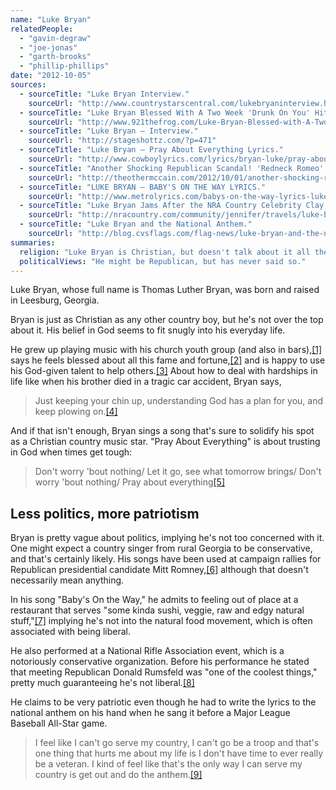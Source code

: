 ```yaml
---
name: "Luke Bryan"
relatedPeople:
  - "gavin-degraw"
  - "joe-jonas"
  - "garth-brooks"
  - "phillip-phillips"
date: "2012-10-05"
sources:
  - sourceTitle: "Luke Bryan Interview."
    sourceUrl: "http://www.countrystarscentral.com/lukebryaninterview.htm"
  - sourceTitle: "Luke Bryan Blessed With A Two Week 'Drunk On You' Hit Single."
    sourceUrl: "http://www.921thefrog.com/Luke-Bryan-Blessed-with-A-Two-Week-%C3%A2--Drunk-on-You%C3%A2---Hit-Single/13108230?archive=1&pid=250503"
  - sourceTitle: "Luke Bryan – Interview."
    sourceUrl: "http://stageshottz.com/?p=471"
  - sourceTitle: "Luke Bryan – Pray About Everything Lyrics."
    sourceUrl: "http://www.cowboylyrics.com/lyrics/bryan-luke/pray-about-everything-22667.html"
  - sourceTitle: "Another Shocking Republican Scandal! 'Redneck Romeo' Jason Aldean Goes Wild."
    sourceUrl: "http://theothermccain.com/2012/10/01/another-shocking-republican-scandal-redneck-romeo-jason-aldean-goes-wild/"
  - sourceTitle: "LUKE BRYAN – BABY'S ON THE WAY LYRICS."
    sourceUrl: "http://www.metrolyrics.com/babys-on-the-way-lyrics-luke-bryan.html"
  - sourceTitle: "Luke Bryan Jams After the NRA Country Celebrity Clay Shoot."
    sourceUrl: "http://nracountry.com/community/jennifer/travels/luke-bryan-jams-after-nra-country-celebrity-clay-shoot"
  - sourceTitle: "Luke Bryan and the National Anthem."
    sourceUrl: "http://blog.cvsflags.com/flag-news/luke-bryan-and-the-national-anthem"
summaries:
  religion: "Luke Bryan is Christian, but doesn't talk about it all the time."
  politicalViews: "He might be Republican, but has never said so."
---
```


Luke Bryan, whose full name is Thomas Luther Bryan, was born and raised in Leesburg, Georgia.

Bryan is just as Christian as any other country boy, but he's not over the top about it. His belief in God seems to fit snugly into his everyday life.

He grew up playing music with his church youth group (and also in bars),<a class="source-citation" href="#http%3A%2F%2Fwww.countrystarscentral.com%2Flukebryaninterview.htm" title="Luke Bryan Interview.">[1]</a> says he feels blessed about all this fame and fortune,<a class="source-citation" href="#http%3A%2F%2Fwww.921thefrog.com%2FLuke-Bryan-Blessed-with-A-Two-Week-%25C3%25A2--Drunk-on-You%25C3%25A2---Hit-Single%2F13108230%3Farchive%3D1%26pid%3D250503" title="Luke Bryan Blessed With A Two Week &apos;Drunk On You&apos; Hit Single.">[2]</a> and is happy to use his God-given talent to help others.<a class="source-citation" href="#http%3A%2F%2Fstageshottz.com%2F%3Fp%3D471" title="Luke Bryan – Interview.">[3]</a> About how to deal with hardships in life like when his brother died in a tragic car accident, Bryan says,

>Just keeping your chin up, understanding God has a plan for you, and keep plowing on.<a class="source-citation" href="#http%3A%2F%2Fwww.countrystarscentral.com%2Flukebryaninterview.htm" title="Luke Bryan Interview.">[4]</a>

And if that isn't enough, Bryan sings a song that's sure to solidify his spot as a Christian country music star. "Pray About Everything" is about trusting in God when times get tough:

>Don't worry 'bout nothing/ Let it go, see what tomorrow brings/ Don't worry 'bout nothing/ Pray about everything<a class="source-citation" href="#http%3A%2F%2Fwww.cowboylyrics.com%2Flyrics%2Fbryan-luke%2Fpray-about-everything-22667.html" title="Luke Bryan – Pray About Everything Lyrics.">[5]</a>

## 

## Less politics, more patriotism

Bryan is pretty vague about politics, implying he's not too concerned with it. One might expect a country singer from rural Georgia to be conservative, and that's certainly likely. His songs have been used at campaign rallies for Republican presidential candidate Mitt Romney,<a class="source-citation" href="#http%3A%2F%2Ftheothermccain.com%2F2012%2F10%2F01%2Fanother-shocking-republican-scandal-redneck-romeo-jason-aldean-goes-wild%2F" title="Another Shocking Republican Scandal! &apos;Redneck Romeo&apos; Jason Aldean Goes Wild.">[6]</a> although that doesn't necessarily mean anything.

In his song "Baby's On the Way," he admits to feeling out of place at a restaurant that serves "some kinda sushi, veggie, raw and edgy natural stuff,"<a class="source-citation" href="#http%3A%2F%2Fwww.metrolyrics.com%2Fbabys-on-the-way-lyrics-luke-bryan.html" title="LUKE BRYAN – BABY&apos;S ON THE WAY LYRICS.">[7]</a> implying he's not into the natural food movement, which is often associated with being liberal.

He also performed at a National Rifle Association event, which is a notoriously conservative organization. Before his performance he stated that meeting Republican Donald Rumsfeld was "one of the coolest things," pretty much guaranteeing he's not liberal.<a class="source-citation" href="#http%3A%2F%2Fnracountry.com%2Fcommunity%2Fjennifer%2Ftravels%2Fluke-bryan-jams-after-nra-country-celebrity-clay-shoot" title="Luke Bryan Jams After the NRA Country Celebrity Clay Shoot.">[8]</a>

He claims to be very patriotic even though he had to write the lyrics to the national anthem on his hand when he sang it before a Major League Baseball All-Star game.

>I feel like I can't go serve my country, I can't go be a troop and that's one thing that hurts me about my life is I don't have time to ever really be a veteran. I kind of feel like that's the only way I can serve my country is get out and do the anthem.<a class="source-citation" href="#http%3A%2F%2Fblog.cvsflags.com%2Fflag-news%2Fluke-bryan-and-the-national-anthem" title="Luke Bryan and the National Anthem.">[9]</a>